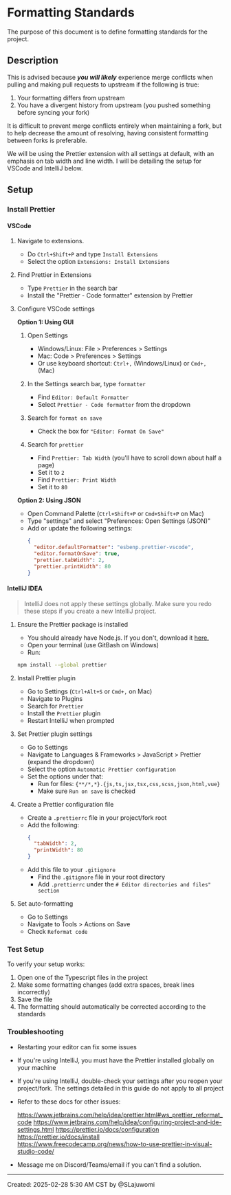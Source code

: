 # Formatting Standards

The purpose of this document is to define formatting standards for the project.

## Description

This is advised because **_you will likely_** experience merge conflicts when pulling and making pull requests to upstream if the following is true:

1. Your formatting differs from upstream
2. You have a divergent history from upstream (you pushed something before syncing your fork)

It is difficult to prevent merge conflicts entirely when maintaining a fork, but to help decrease the amount of resolving, having consistent formatting between forks is preferable.

We will be using the Prettier extension with all settings at default, with an emphasis on tab width and line width. I will be detailing the setup for VSCode and IntelliJ below.

## Setup

### Install Prettier

#### VSCode

1. Navigate to extensions.
   - Do `Ctrl+Shift+P` and type `Install Extensions`
   - Select the option `Extensions: Install Extensions`
2. Find Prettier in Extensions

   - Type `Prettier` in the search bar
   - Install the "Prettier - Code formatter" extension by Prettier

3. Configure VSCode settings

   **Option 1: Using GUI**

   1. Open Settings

      - Windows/Linux: File > Preferences > Settings
      - Mac: Code > Preferences > Settings
      - Or use keyboard shortcut: `Ctrl+,` (Windows/Linux) or `Cmd+,` (Mac)

   2. In the Settings search bar, type `formatter`

      - Find `Editor: Default Formatter`
      - Select `Prettier - Code formatter` from the dropdown

   3. Search for `format on save`

      - Check the box for `"Editor: Format On Save"`

   4. Search for `prettier`
      - Find `Prettier: Tab Width` (you'll have to scroll down about half a page)
      - Set it to `2`
      - Find `Prettier: Print Width`
      - Set it to `80`

   **Option 2: Using JSON**

   - Open Command Palette (`Ctrl+Shift+P` or `Cmd+Shift+P` on Mac)
   - Type "settings" and select "Preferences: Open Settings (JSON)"
   - Add or update the following settings:
     ```json
     {
       "editor.defaultFormatter": "esbenp.prettier-vscode",
       "editor.formatOnSave": true,
       "prettier.tabWidth": 2,
       "prettier.printWidth": 80
     }
     ```

#### IntelliJ IDEA

> IntelliJ does not apply these settings globally. Make sure you redo these steps if you create a new IntelliJ project.

1. Ensure the Prettier package is installed
   - You should already have Node.js. If you don't, download it [here.](https://nodejs.org/en#download)
   - Open your terminal (use GitBash on Windows)
   - Run:
   ```bash
   npm install --global prettier
   ```
2. Install Prettier plugin

   - Go to Settings (`Ctrl+Alt+S` or `Cmd+,` on Mac)
   - Navigate to Plugins
   - Search for `Prettier`
   - Install the `Prettier` plugin
   - Restart IntelliJ when prompted

3. Set Prettier plugin settings

   - Go to Settings
   - Navigate to Languages & Frameworks > JavaScript > Prettier (expand the dropdown)
   - Select the option `Automatic Prettier configuration`
   - Set the options under that:
     - Run for files: `{**/*,*}.{js,ts,jsx,tsx,css,scss,json,html,vue}`
     - Make sure `Run on save` is checked

4. Create a Prettier configuration file
   - Create a `.prettierrc` file in your project/fork root
   - Add the following:
     ```json
     {
       "tabWidth": 2,
       "printWidth": 80
     }
     ```
   - Add this file to your `.gitignore`
     - Find the `.gitignore` file in your root directory
     - Add `.prettierrc` under the `# Editor directories and files" section`
5. Set auto-formatting
   - Go to Settings
   - Navigate to Tools > Actions on Save
   - Check `Reformat code`

### Test Setup

To verify your setup works:

1. Open one of the Typescript files in the project
2. Make some formatting changes (add extra spaces, break lines incorrectly)
3. Save the file
4. The formatting should automatically be corrected according to the standards

### Troubleshooting

- Restarting your editor can fix some issues
- If you're using IntelliJ, you must have the Prettier installed globally on your machine
- If you're using IntelliJ, double-check your settings after you reopen your project/fork. The settings detailed in this guide do not apply to all project
- Refer to these docs for other issues:

  https://www.jetbrains.com/help/idea/prettier.html#ws_prettier_reformat_code
  https://www.jetbrains.com/help/idea/configuring-project-and-ide-settings.html
  https://prettier.io/docs/configuration  
  https://prettier.io/docs/install  
  https://www.freecodecamp.org/news/how-to-use-prettier-in-visual-studio-code/

- Message me on Discord/Teams/email if you can't find a solution.

---

Created: 2025-02-28 5:30 AM CST by @SLajuwomi

